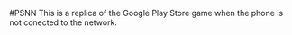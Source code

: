 #PSNN
This is a replica of the Google Play Store game when the phone is not conected to the network.